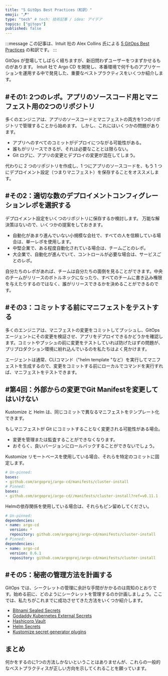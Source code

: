 ```yaml
---
title: "5 GitOps Best Practices（和訳）"
emoji: "🪁"
type: "tech" # tech: 技術記事 / idea: アイデア
topics: ["gitops"]
published: false
---
```



:::message
この記事は、Intuit 社の Alex Collins 氏による [5 GitOps Best Practices](https://blog.argoproj.io/5-gitops-best-practices-d95cb0cbe9ff) の和訳です。
:::

GitOps が登場してしばらく経ちますが、新旧問わずユーザーをつまずかせるものがあります。
Intuit 社で Argo CD を開発し、本番環境で何千ものアプリケーションを運用する中で発見した、重要なベストプラクティスをいくつか紹介します。

## #その1: 2つのレポ。アプリのソースコード用とマニフェスト用の2つのリポジトリ

多くのエンジニアは、アプリのソースコードとマニフェストの両方を1つのリポジトリで管理することから始めます。
しかし、これにはいくつかの問題があります。

- アプリへのすべてのコミットがデプロイにつながる可能性がある。
- 誰もがリリースできるが、それは必要なこととは限らない。
- Git ログに、アプリの変更とデプロイの変更が混在してしまう。

代わりに 2 つのリポジトリを作成し、1 つにアプリのソースコードを、もう 1 つにデプロイメント設定（つまりマニフェスト）を保存することをオススメします。

## #その2：適切な数のデプロイメントコンフィグレーションレポを選択する

デプロイメント設定をいくつのリポジトリに保存するか検討します。
万能な解決策はないので、いくつかの提案をしておきます。

- 自動化があまり進んでいない小規模な会社で、すべての人を信頼している場合は、単一レポを使用します。
- 中堅企業で、ある程度自動化されている場合は、チームごとのレポ。
- 大企業で、自動化が進んでいて、コントロールが必要な場合は、サービスごとのレポ。

自分たちのレポがあれば、チームは自分たちの面倒を見ることができます。中央のチームがリリースのボトルネックになったり、すべてのチームに書き込み権限を与えたりするのではなく、誰がリリースできるかを決めることができるのです。

## #その3：コミットする前にマニフェストをテストする

多くのエンジニアは、マニフェストの変更をコミットしてプッシュし、GitOpsエージェントにその変更を検証させ、アプリをデプロイできるかどうかを確認します。コミットやプッシュの前に変更をテストしていれば防げたはずの問題が、プリプロダクション環境に紛れ込んでいるのを私たちはよく見かけます。

エージェントは通常、CLIコマンド（"helm template "など）を実行してマニフェストを生成するので、変更をコミットする前にローカルでコマンドを実行すれば、マニフェストをテストできます。

## #第4回：外部からの変更でGit Manifestを変更してはいけない

Kustomize と Helm は、同じコミットで異なるマニフェストをテンプレート化できます。

もしマニフェストが Git にコミットすることなく変更される可能性がある場合。

- 変更を管理または監査することができなくなります。
- おそらく、良いバージョンにロールバックすることができないでしょう。

Kustomize リモートベースを使用している場合、それらを特定のコミットに固定します。

```yaml
# Un-pinned:
bases:
- github.com/argoproj/argo-cd/manifests/cluster-install
# Pinned:
bases:
- github.com/argoproj/argo-cd//manifests/cluster-install?ref=v0.11.1
```

Helmの依存関係を使用している場合は、それらもピン留めしてください。

```yaml
# Un-pinned:
dependencies:
- name: argo-cd
  version: *
  repository: github.com/argoproj/argo-cd/manifests/cluster-install
# Pinned:
dependencies:
- name: argo-cd
  version: 0.6.1
  repository: github.com/argoproj/argo-cd/manifests/cluster-install
```

## #その5：秘密の管理方法を計画する

GitOps では、シークレットの管理に余計な手間がかかるのは周知のとおりです。始める前に、どのようにシークレットを管理するのか計画しましょう。ここでは、私たちがこれまでに成功させてきた方法をいくつか紹介します。

- [Bitnami Sealed Secrets](https://github.com/bitnami-labs/sealed-secrets)
- [Godaddy Kubernetes External Secrets](https://github.com/godaddy/kubernetes-external-secrets)
- [Hashicorp Vault](https://www.vaultproject.io/)
- [Helm Secrets](https://github.com/futuresimple/helm-secrets)
- [Kustomize secret generator plugins](https://github.com/kubernetes-sigs/kustomize/blob/fd7a353df6cece4629b8e8ad56b71e30636f38fc/examples/kvSourceGoPlugin.md#secret-values-from-anywhere)

## まとめ

何かをするのに1つの方法しかないということはありませんが、これらの一般的なベストプラクティスが正しい方向を示してくれることを願っています。
